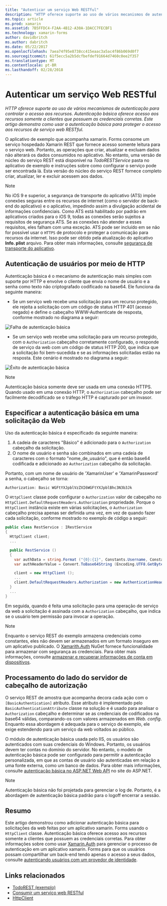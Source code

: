 ```yaml
---
title: "Autenticar um serviço Web RESTful"
description: "HTTP oferece suporte ao uso de vários mecanismos de autenticação para controlar o acesso aos recursos. Autenticação básica oferece acesso aos recursos somente a clientes que possuem as credenciais corretas. Este artigo demonstra como usar a autenticação básica para proteger o acesso aos recursos de serviço web RESTful."
ms.topic: article
ms.prod: xamarin
ms.assetid: 7B5FFDC4-F2AA-4B12-A30A-1DACC7FECBF1
ms.technology: xamarin-forms
author: davidbritch
ms.author: dabritch
ms.date: 05/22/2017
ms.openlocfilehash: 7aea74f95e8738cc415eaac3a5ac4f86b069d0f7
ms.sourcegitcommit: 61f5ecc5a2b5dcfbefdef91664d7460c0ee2f357
ms.translationtype: MT
ms.contentlocale: pt-BR
ms.lasthandoff: 02/28/2018
---
```

# <a name="authenticating-a-restful-web-service"></a>Autenticar um serviço Web RESTful

_HTTP oferece suporte ao uso de vários mecanismos de autenticação para controlar o acesso aos recursos. Autenticação básica oferece acesso aos recursos somente a clientes que possuem as credenciais corretas. Este artigo demonstra como usar a autenticação básica para proteger o acesso aos recursos de serviço web RESTful._

O aplicativo de exemplo que acompanha xamarin. Forms consome um serviço hospedado Xamarin REST que fornece acesso somente leitura para o serviço web. Portanto, as operações que criar, atualizar e excluam dados não alterará os dados consumidos no aplicativo. No entanto, uma versão de núcleo do serviço REST está disponível na *TodoRESTService* pasta no aplicativo de exemplo e instruções sobre como configurar o serviço pode ser encontrada lá. Esta versão do núcleo do serviço REST fornece completo criar, atualizar, ler e excluir acessem aos dados.

> [!NOTE]
> No iOS 9 e superior, a segurança de transporte do aplicativo (ATS) impõe conexões seguras entre os recursos de internet (como o servidor de back-end do aplicativo) e o aplicativo, impedindo assim a divulgação acidental de informações confidenciais. Como ATS está habilitado por padrão em aplicativos criados para o iOS 9, todas as conexões serão sujeitos a requisitos de segurança ATS. Se as conexões não atender a esses requisitos, eles falham com uma exceção.
> ATS pode ser incluído em se não for possível usar o `HTTPS` de protocolo e proteger a comunicação para recursos da internet. Isso pode ser obtido pela atualização do aplicativo **Info. plist** arquivo. Para obter mais informações, consulte [segurança de transporte do aplicativo](~/ios/app-fundamentals/ats.md).

## <a name="authenticating-users-over-http"></a>Autenticação de usuários por meio de HTTP

Autenticação básica é o mecanismo de autenticação mais simples com suporte por HTTP e envolve o cliente que envia o nome de usuário e a senha como texto não criptografado codificado na base64. Ele funciona da seguinte maneira:

- Se um serviço web recebe uma solicitação para um recurso protegido, ele rejeita a solicitação com um código de status HTTP 401 (acesso negado) e define o cabeçalho WWW-Authenticate de resposta, conforme mostrado no diagrama a seguir:

![](rest-images/basic-authentication-fail.png "Falha de autenticação básica")

- Se um serviço web recebe uma solicitação para um recurso protegido, com o `Authorization` cabeçalho corretamente configurado, o responde de serviço da web com um código de status HTTP 200, que indica que a solicitação foi bem-sucedida e se as informações solicitadas estão na resposta. Este cenário é mostrado no diagrama a seguir:

![](rest-images/basic-authentication-success.png "Êxito de autenticação básica")

> [!NOTE]
> Autenticação básica somente deve ser usada em uma conexão HTTPS. Quando usado em uma conexão HTTP, o <code>Authorization</code> cabeçalho pode ser facilmente decodificado se o tráfego HTTP é capturado por um invasor.

## <a name="specifying-basic-authentication-in-a-web-request"></a>Especificar a autenticação básica em uma solicitação da Web

Uso da autenticação básica é especificado da seguinte maneira:

1. A cadeia de caracteres "Básico" é adicionado para o `Authorization` cabeçalho da solicitação.
1. O nome de usuário e senha são combinados em uma cadeia de caracteres com o formato "nome_de_usuário", que é então base64 codificada e adicionado ao `Authorization` cabeçalho da solicitação.

Portanto, com um nome de usuário de 'XamarinUser' e 'XamarinPassword' a senha, o cabeçalho se torna:

```csharp
Authorization: Basic WGFtYXJpblVzZXI6WGFtYXJpblBhc3N3b3Jk
```

O `HttpClient` classe pode configurar o `Authorization` valor de cabeçalho no `HttpClient.DefaultRequestHeaders.Authorization` propriedade. Porque o `HttpClient` instância existe em várias solicitações, o `Authorization` cabeçalho precisa apenas ser definida uma vez, em vez de quando fazer cada solicitação, conforme mostrado no exemplo de código a seguir:

```csharp
public class RestService : IRestService
{
  HttpClient client;
  ...

  public RestService ()
  {
    var authData = string.Format ("{0}:{1}", Constants.Username, Constants.Password);
    var authHeaderValue = Convert.ToBase64String (Encoding.UTF8.GetBytes (authData));

    client = new HttpClient ();
    ...
    client.DefaultRequestHeaders.Authorization = new AuthenticationHeaderValue ("Basic", authHeaderValue);
  }
  ...
}
```

Em seguida, quando é feita uma solicitação para uma operação de serviço da web a solicitação é assinada com a `Authorization` cabeçalho, que indica se o usuário tem permissão para invocar a operação.

> [!NOTE]
> Enquanto o serviço REST do exemplo armazena credenciais como constantes, eles não devem ser armazenados em um formato inseguro em um aplicativo publicado. O [Xamarith.Auth](https://www.nuget.org/packages/Xamarin.Auth/) NuGet fornece funcionalidade para armazenar com segurança as credenciais. Para obter mais informações, consulte [armazenar e recuperar informações de conta em dispositivos](~/xamarin-forms/data-cloud/authentication/oauth.md).


## <a name="processing-the-authorization-header-server-side"></a>Processamento do lado do servidor de cabeçalho de autorização

O serviço REST de amostra que acompanha decora cada ação com o `[BasicAuthentication]` atributo. Esse atributo é implementado pelo `BasicAuthenticationAttribute` classe na solução e é usado para analisar o `Authorization` cabeçalho e determinar se as credenciais de codificados na base64 válidas, comparando-os com valores armazenados em *Web. config*. Enquanto essa abordagem é adequada para o serviço de exemplo, ele exige estendendo para um serviço da web voltados ao público.

O módulo de autenticação básica usada pelo IIS, os usuários são autenticados com suas credenciais do Windows. Portanto, os usuários devem ter contas no domínio do servidor. No entanto, o modelo de autenticação básica pode ser configurado para permitir a autenticação personalizada, em que as contas de usuário são autenticadas em relação a uma fonte externa, como um banco de dados. Para obter mais informações, consulte [autenticação básica no ASP.NET Web API](http://www.asp.net/web-api/overview/security/basic-authentication) no site do ASP.NET.

> [!NOTE]
> Autenticação básica não foi projetada para gerenciar o log de. Portanto, é a abordagem de autenticação básica padrão para o logoff encerrar a sessão.

## <a name="summary"></a>Resumo

Este artigo demonstrou como adicionar autenticação básica para solicitações da web feitas por um aplicativo xamarin. Forms usando o `HttpClient` classe. Autenticação básica oferece acesso aos recursos somente a clientes que possuem as credenciais corretas. Para obter informações sobre como usar [Xamarin.Auth](https://www.nuget.org/packages/Xamarin.Auth/) para gerenciar o processo de autenticação em um aplicativo xamarin. Forms para que os usuários possam compartilhar um back-end tendo apenas o acesso a seus dados, consulte [autenticando usuários com um provedor de identidade](~/xamarin-forms/data-cloud/authentication/oauth.md).


## <a name="related-links"></a>Links relacionados

- [TodoREST (exemplo)](https://developer.xamarin.com/samples/xamarin-forms/WebServices/TodoREST/)
- [Consumir um serviço web RESTful](~/xamarin-forms/data-cloud/consuming/rest.md)
- [HttpClient](https://msdn.microsoft.com/library/system.net.http.httpclient(v=vs.110).aspx)
